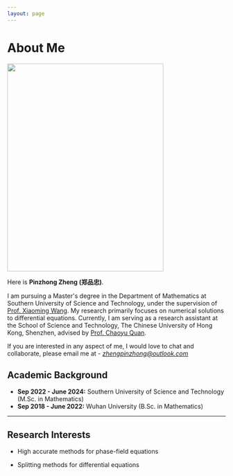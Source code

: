```yaml
---
layout: page
---
```


# About Me

<img src="https://zhengpinzhong.github.io/zpz.jpg" class="floatpic" width="360" height="480">

Here is **Pinzhong Zheng (郑品忠)**.

I am pursuing a Master's degree in the Department of Mathematics at Southern University of Science and Technology, under the supervision of [Prof. Xiaoming Wang](https://sites.mst.edu/wangxiaoming/). My research primarily focuses on numerical solutions to differential equations. Currently, I am serving as a research assistant at the School of Science and Technology, The Chinese University of Hong Kong, Shenzhen, advised by [Prof. Chaoyu Quan](https://sites.google.com/site/quanchaoyu/home).

If you are interested in any aspect of me, I would love to chat and collaborate, please email me at - *zhengpinzhong@outlook.com*

## Academic Background

- **Sep 2022 - June 2024:** Southern University of Science and Technology (M.Sc. in Mathematics)
- **Sep 2018 - June 2022:** Wuhan University (B.Sc. in Mathematics)

---

## Research Interests

- High accurate methods for phase-field equations

- Splitting methods for differential equations

  
